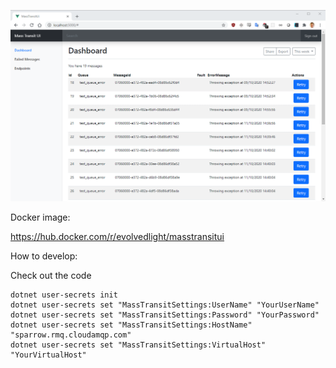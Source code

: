 ![Image of UI](/docs/images/front.png)

Docker image:

https://hub.docker.com/r/evolvedlight/masstransitui

How to develop:

Check out the code

```
dotnet user-secrets init
dotnet user-secrets set "MassTransitSettings:UserName" "YourUserName"
dotnet user-secrets set "MassTransitSettings:Password" "YourPassword"
dotnet user-secrets set "MassTransitSettings:HostName" "sparrow.rmq.cloudamqp.com"
dotnet user-secrets set "MassTransitSettings:VirtualHost" "YourVirtualHost"
```